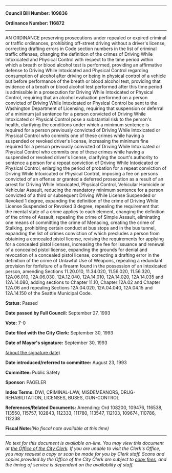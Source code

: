 

********

**Council Bill Number: 109836**
   
**Ordinance Number: 116872**
********

 AN ORDINANCE preserving prosecutions under repealed or expired criminal or traffic ordinances, prohibiting off-street driving without a driver's license, correcting drafting errors in Code section numbers in the list of criminal traffic offenses, changing the definition of the crimes of Driving While Intoxicated and Physical Control with respect to the time period within which a breath or blood alcohol test is performed, providing an affirmative defense to Driving While Intoxicated and Physical Control regarding consumption of alcohol after driving or being in physical control of a vehicle but before performance of the breath or blood alcohol test, providing that evidence of a breath or blood alcohol test performed after this time period is admissible in a prosecution for Driving While Intoxicated or Physical Control, requiring that an alcohol evaluation performed on a person convicted of Driving While Intoxicated or Physical Control be sent to the Washington Department of Licensing, requiring that suspension or deferral of a minimum jail sentence for a person convicted of Driving While Intoxicated or Physical Control pose a substantial risk to the person's health, clarifying the conditions under which a minimum sentence is required for a person previously convicted of Driving While Intoxicated or Physical Control who commits one of these crimes while having a suspended or revoked driver's license, increasing the minimum fine required for a person previously convicted of Driving While Intoxicated or Physical Control who commits one of these crimes while having a suspended or revoked driver's license, clarifying the court's authority to sentence a person for a repeat conviction of Driving While Intoxicated or Physical Control, enlarging the period of probation for a repeat conviction of Driving While Intoxicated or Physical Control, imposing a fee on persons convicted of an offense or granted a deferred prosecution as a result of an arrest for Driving While Intoxicated, Physical Control, Vehicular Homicide or Vehicular Assault, reducing the mandatory minimum sentence for a person convicted of a third or subsequent Driving While License Suspended or Revoked 1 degree, expanding the definition of the crime of Driving While License Suspended or Revoked 3 degree, repealing the requirement that the mental state of a crime applies to each element, changing the definition of the crime of Assault, repealing the crime of Simple Assault, eliminating one means of committing the crime of Menacing, creating the crime of Stalking, prohibiting certain conduct at bus stops and in the bus tunnel, expanding the list of crimes conviction of which precludes a person from obtaining a concealed pistol license, revising the requirements for applying for a concealed pistol licenses, increasing the fee for issuance and renewal of a concealed pistol license, expanding the grounds for denial and revocation of a concealed pistol license, correcting a drafting error in the definition of the crime of Unlawful Use of Weapons, repealing a redundant provision for forfeiture of a firearm found in the possession of an intoxicated person, amending Sections 11.20.010, 11.34.020, 11.56.020, 11.56.320, 12A.06.010, 12A.06.030, 12A.12.040, 12A.14.010, 12A.14.020, 12A.14.035 and 12A.14.080, adding sections to Chapter 11.10, Chapter 12A.02 and Chapter 12A.06 and repealing Sections 12A.04.020, 12A.04.040, 12A.04.15 and 12A.14.150 of the Seattle Municipal Code.

**Status:** Passed
   
**Date passed by Full Council:** September 27, 1993
   
**Vote:** 7-0
   
**Date filed with the City Clerk:** September 30, 1993
   
**Date of Mayor's signature:** September 30, 1993
   
[(about the signature date)](/~public/approvaldate.htm)
   
   
   
**Date introduced/referred to committee:** August 23, 1993
   
**Committee:** Public Safety
   
**Sponsor:** PAGELER
   
   
**Index Terms:** DWI, CRIMINAL-LAW, MISDEMEANORS, DRUG-REHABILITATION, LICENSES, BUSES, GUN-CONTROL

**References/Related Documents:** Amending: Ord 108200, 109476, 116538, 113550, 115757, 102843, 112333, 111780, 113547, 112103, 109674, 110786, 112238

**Fiscal Note:**_(No fiscal note available at this time)_
********

_No text for this document is available on-line. You may view this document at [the Office of the City Clerk](http://www.seattle.gov/leg/clerk/contactUs.htm). If you are unable to visit the Clerk's Office, you may request a copy or scan be made for you by Clerk staff. Scans and copies provided by the Office of the City Clerk are subject to [copy fees](http://clerk.seattle.gov/~public/clerkfees.htm), and the timing of service is dependent on the availability of staff._

